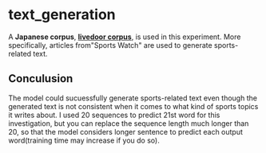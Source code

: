 # text_generation

A **Japanese corpus**, [**livedoor corpus**](https://www.rondhuit.com/download.html#ldcc), is used in this experiment. More specifically, articles from"Sports Watch" are used to generate sports-related text.

## Conculusion
The model could sucuessfully generate sports-related text even though the generated text is not consistent when it comes to what kind of sports topics it writes about. I used 20 sequences to predict 21st word for this investigation, but you can replace the sequence length much longer than 20, so that the model considers longer sentence to predict each output word(training time may increase if you do so). 